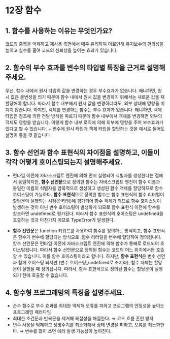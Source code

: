 # 12장 함수

## 1. 함수를 사용하는 이유는 무엇인가요?

코드의 중복을 억제하고 재사용 측면에서 매우 유리하여 이로인해 유지보수의 편의성을 높이고 실수를 줄여 코드의 신뢰성을 높이는 효과가 있습니다.

## 2. 함수의 부수 효과를 변수의 타입별 특징을 근거로 설명해주세요.

우선, 함수 내에서 원시 타입의 값을 변경하는 경우 부수효과가 없습니다. 왜냐하면, 원시 값은 불변성을 띄기 때문에 함수 내에서 원시 값을 변경하기 위해서는 새로운 값을 재할당해야 합니다. 따라서 함수 내부에서 원시 값을 변경하더라도, 외부 상태에 영향을 미치지 않습니다. 하지만, 객체를 변경하는 함수는 부수 효과가 있습니다. 왜냐하면, 객체 타입은 참조에 의한 전달 방식을 따르기 때문에 함수 내부에서 객체를 변경하면 외부의 객체도 영향을 받습니다. 이렇게 함수 내부 로직에 의해 외부에 영향을 주어 부수효과가 있다고 할 수 있습니다. + 변수에 원시 타입과 객체 타입을 할당하는 것을 예시로 들어도 설명이 좋을 것 같습니다

## 3. 함수 선언과 함수 표현식의 차이점을 설명하고, 이들이 각각 어떻게 호이스팅되는지 설명해주세요.

- 런타임 이전에 자바스크립트 엔진에 의해 먼저 실행되어 식별자를 생성한다는 점에서 동일하지만, **함수 선언문**으로 정의한 함수는 자바스크립트 엔진이 함수 이름과 동일한 이름의 식별자를 암묵적으로 생성하고 생성된 함수 객체를 할당하므로 함수 호이스팅이 가능하다. **함수 표현식**으로 정의한 함수는 함수 표현식의 함수 리터럴이 할당문이 실행되는 시점(런타임)에 평가되어 함수 객체가 되므로 함수 호이스팅이 발생하는 것이 아닌 변수 호이스팅이 발생하게 되므로 함수 표현식 이전에 함수를 참조하면 undefined로 평가된다. 따라서 함수 표현식의 호이스팅은 undefined를 호출하는 것과 마찬가지 이므로 TypeError가 발생한다.

- **함수 선언문**은 function 키워드를 사용하여 함수를 정의하는 방식이고, 함수 표현식은 함수가 변수에 할당되는 방식으로 ,함수 리터럴을 변수에 할당하여 정의됩니다. 함수 선언문은 런타임 이전에 자바스크립트 엔진에 의해 함수가 통째로 로드되어 호이스팅됩니다. 따라서 함수 선언문으로 정의된 함수는 코드의 어느 위치에서든 호출할 수 있습니다. 이를 함수 호이스팅이라고 합니다. 하지만, **함수 표현식**은 변수 선언과 함께 호이스팅 되지만 (변수 호이스팅\_undefined로 초기화), 함수 자체는 할당문이 실행될 때 정의됩니다. 따라서, 함수 표현식으로 정의된 함수는 할당문이 실행되기 전에 호출할 수 없습니다.

## 4. 함수형 프로그래밍의 특징을 설명주세요.

- 순수 함수로 부수 효과를 최대한 억제해 오류를 피하고 프로그램의 안정성을 높이는 프로그래밍 패러다임
- 최대한 조건문과 반복문을 제거해 복잡성을 해결한다. ⇒ 코드 흐름 혼란 방지
- 변수 사용을 억제하고 생명주기를 최소화해서 상태 변경을 피하고, 오류를 최소화한다. ⇒ 변수를 많이 쓰면 에러 발생 가능성이 높아진다.
